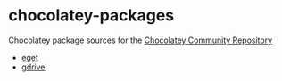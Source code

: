 # chocolatey-packages
Chocolatey package sources for the [Chocolatey Community Repository](https://chocolatey.org/packages)
- [eget](https://community.chocolatey.org/packages/eget)
- [gdrive](https://community.chocolatey.org/packages/gdrive)
